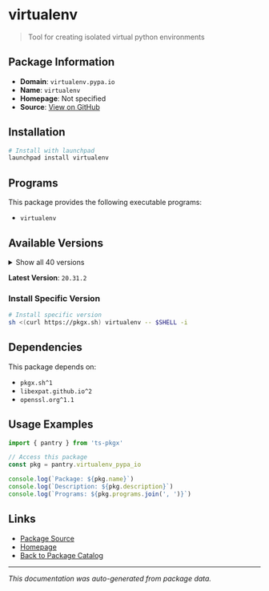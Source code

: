 # virtualenv

> Tool for creating isolated virtual python environments

## Package Information

- **Domain**: `virtualenv.pypa.io`
- **Name**: `virtualenv`
- **Homepage**: Not specified
- **Source**: [View on GitHub](https://github.com/pkgxdev/pantry/tree/main/projects/virtualenv.pypa.io/package.yml)

## Installation

```bash
# Install with launchpad
launchpad install virtualenv
```

## Programs

This package provides the following executable programs:

- `virtualenv`

## Available Versions

<details>
<summary>Show all 40 versions</summary>

- `20.31.2`, `20.31.1`, `20.31.0`, `20.30.0`, `20.29.3`
- `20.29.2`, `20.29.1`, `20.29.0`, `20.28.1`, `20.28.0`
- `20.27.2`, `20.27.1`, `20.27.0`, `20.26.6`, `20.26.5`
- `20.26.4`, `20.26.3`, `20.26.2`, `20.26.1`, `20.26.0`
- `20.25.3`, `20.25.2`, `20.25.1`, `20.25.0`, `20.24.7`
- `20.24.6`, `20.24.5`, `20.24.4`, `20.24.3`, `20.24.2`
- `20.24.1`, `20.24.0`, `20.23.1`, `20.23.0`, `20.22.0`
- `20.21.1`, `20.21.0`, `20.20.0`, `20.19.0`, `20.18.0`

</details>

**Latest Version**: `20.31.2`

### Install Specific Version

```bash
# Install specific version
sh <(curl https://pkgx.sh) virtualenv -- $SHELL -i
```

## Dependencies

This package depends on:

- `pkgx.sh^1`
- `libexpat.github.io^2`
- `openssl.org^1.1`

## Usage Examples

```typescript
import { pantry } from 'ts-pkgx'

// Access this package
const pkg = pantry.virtualenv_pypa_io

console.log(`Package: ${pkg.name}`)
console.log(`Description: ${pkg.description}`)
console.log(`Programs: ${pkg.programs.join(', ')}`)
```

## Links

- [Package Source](https://github.com/pkgxdev/pantry/tree/main/projects/virtualenv.pypa.io/package.yml)
- [Homepage](#)
- [Back to Package Catalog](../package-catalog.md)

---

*This documentation was auto-generated from package data.*
